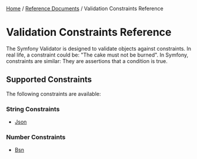 [Home](../index.md) /
[Reference Documents](../index.md) /
Validation Constraints Reference

# Validation Constraints Reference

The Symfony Validator is designed to validate objects against constraints. In real life, a constraint could be: "The cake must
not be burned". In Symfony, constraints are similar: They are assertions that a condition is true.

## Supported Constraints

The following constraints are available:

### String Constraints

* [Json](json.md)

### Number Constraints

* [Bsn](bsn.md)

